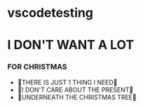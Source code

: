 # vscodetesting
<h1>I DON'T WANT A LOT</h1>
<h3>FOR CHRISTMAS</h3>
<ul>
<li>🎄THERE IS JUST 1 THING I NEED🎄</li>
<li>🎄I DON'T CARE ABOUT THE PRESENT🎄</li>
<li>🎊UNDERNEATH THE CHRISTMAS TREE🎊</li>
</ul>
